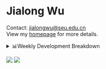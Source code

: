 #  Jialong Wu

Contact: jialongwu@seu.edu.cn<br>
View my [homepage](https://callanwu.github.io/) for more details.

<details><summary>📊Weekly Development Breakdown</summary>

<!--START_SECTION:waka-->

```txt
From: 31 October 2024 - To: 07 November 2024

Total Time: 15 hrs 17 mins

Python     11 hrs 17 mins  ██████████████████▒░░░░░░   73.81 %
CSV        2 hrs 52 mins   ████▓░░░░░░░░░░░░░░░░░░░░   18.79 %
JSON       43 mins         █▒░░░░░░░░░░░░░░░░░░░░░░░   04.76 %
Bash       15 mins         ▒░░░░░░░░░░░░░░░░░░░░░░░░   01.69 %
Text       4 mins          ░░░░░░░░░░░░░░░░░░░░░░░░░   00.52 %
```

<!--END_SECTION:waka-->

[![wakatime](https://wakatime.com/badge/user/c6720b29-9431-4a60-bc9d-e1fb2b6bd65f.svg)](https://wakatime.com/@c6720b29-9431-4a60-bc9d-e1fb2b6bd65f)
</details>

[![](https://img.shields.io/badge/Google%20Scholar-4385FE.svg?&color=d6d6d6&style=flat-square&logo=google-scholar)](https://scholar.google.com/citations?user=6eg2m4YAAAAJ)
![](https://komarev.com/ghpvc/?username=callanwu)
